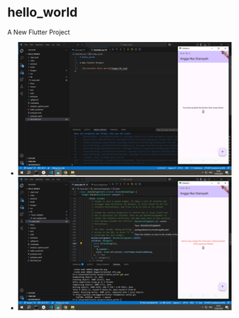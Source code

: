 # hello_world

A New Flutter Project

- ![Screenshot Hello World](images/01.png)
- ![Screenshot Gambar](images/02.png)
